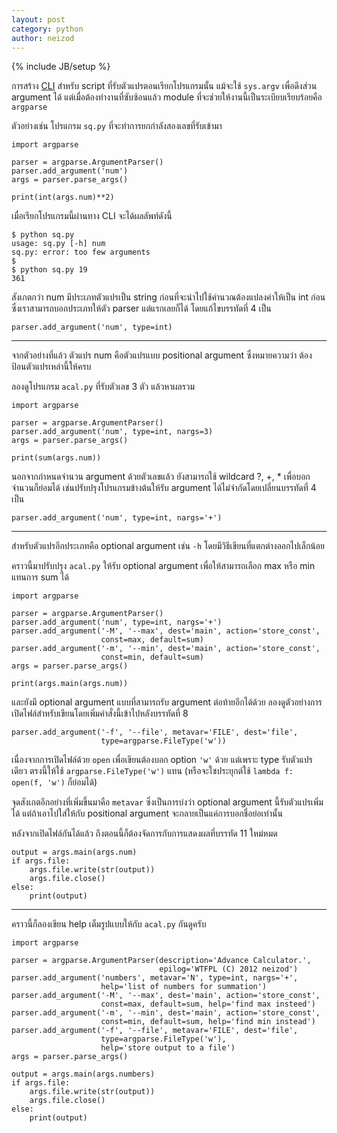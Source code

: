 ```yaml
---
layout: post
category: python
author: neizod
---
```

{% include JB/setup %}

การสร้าง [CLI](http://en.wikipedia.org/wiki/Command-line_interface) สำหรับ script ที่รับตัวแปรตอนเรียกโปรแกรมนั้น แม้จะใช้ `sys.argv` เพื่อดึงส่วน argument ได้ แต่เมื่อต้องทำงานที่ซับซ้อนแล้ว module ที่จะช่วยให้งานนี้เป็นระเบียบเรียบร้อยคือ `argparse`

ตัวอย่างเช่น โปรแกรม `sq.py` ที่จะทำการยกกำลังสองเลขที่รับเข้ามา

    import argparse

    parser = argparse.ArgumentParser()
    parser.add_argument('num')
    args = parser.parse_args()

    print(int(args.num)**2)

เมื่อเรียกโปรแกรมนี้ผ่านทาง CLI จะได้ผลลัพท์ดังนี้

    $ python sq.py
    usage: sq.py [-h] num
    sq.py: error: too few arguments
    $
    $ python sq.py 19
    361

สังเกตกว่า num มีประเภทตัวแปรเป็น string ก่อนที่จะนำไปใช้คำนวณต้องแปลงค่าให้เป็น int ก่อน ซึ่งเราสามารถบอกประเภทให้ตัว parser แต่แรกเลยก็ได้ โดยแก้ไขบรรทัดที่ 4 เป็น

    parser.add_argument('num', type=int)

---

จากตัวอย่างที่แล้ว ตัวแปร num คือตัวแปรแบบ positional argument ซึ่งหมายความว่า ต้องป้อนตัวแปรเหล่านี้ให้ครบ

ลองดูโปรแกรม `acal.py` ที่รับตัวเลข 3 ตัว แล้วหาผลรวม

    import argparse

    parser = argparse.ArgumentParser()
    parser.add_argument('num', type=int, nargs=3)
    args = parser.parse_args()

    print(sum(args.num))

นอกจากกำหนดจำนวน argument ด้วยตัวเลขแล้ว ยังสามารถใช้ wildcard ?, +, * เพื่อบอกจำนวนก็ย่อมได้ เช่นปรับปรุงโปรแกรมข้างต้นให้รับ argument ได้ไม่จำกัดโดยเปลี่ยนบรรทัดที่ 4 เป็น

    parser.add_argument('num', type=int, nargs='+')

---

สำหรับตัวแปรอีกประเภทคือ optional argument เช่น `-h` โดยมีวิธีเขียนที่แตกต่างออกไปเล็กน้อย

คราวนี้มาปรับปรุง `acal.py` ให้รับ optional argument เพื่อให้สามารถเลือก max หรือ min แทนการ sum ได้

    import argparse

    parser = argparse.ArgumentParser()
    parser.add_argument('num', type=int, nargs='+')
    parser.add_argument('-M', '--max', dest='main', action='store_const',
                        const=max, default=sum)
    parser.add_argument('-m', '--min', dest='main', action='store_const',
                        const=min, default=sum)
    args = parser.parse_args()

    print(args.main(args.num))

และยังมี optional argument แบบที่สามารถรับ argument ต่อท้ายอีกได้ด้วย ลองดูตัวอย่างการเปิดไฟล์สำหรับเขียนโดยเพิ่มคำสั่งนี้เข้าไปหลังบรรทัดที่ 8

    parser.add_argument('-f', '--file', metavar='FILE', dest='file',
                        type=argparse.FileType('w'))

เนื่องจากการเปิดไฟล์ด้วย `open` เพื่อเขียนต้องบอก option `'w'` ด้วย แต่เพราะ type รับตัวแปรเดียว ตรงนี้ให้ใช้ `argparse.FileType('w')` แทน (หรือจะใชประยุกต์ใช้ `lambda f: open(f, 'w')` ก็ย่อมได้)

จุดสังเกตอีกอย่างที่เพิ่มขึ้นมาคือ `metavar` ซึ่งเป็นการบ่งว่า optional argument นี้รับตัวแปรเพิ่มได้ แต่ถ้าเอาไปใส่ให้กับ positional argument จะกลายเป็นแค่การบอกชื่อย่อเท่านั้น

หลังจากเปิดไฟล์กันได้แล้ว ถึงตอนนี้ก็ต้องจัดการกับการแสดงผลที่บรรทัด 11 ใหม่หมด

    output = args.main(args.num)
    if args.file:
        args.file.write(str(output))
        args.file.close()
    else:
        print(output)

---

คราวนี้ก็ลองเขียน help เต็มรูปแบบให้กับ `acal.py` กันดูครับ

    import argparse

    parser = argparse.ArgumentParser(description='Advance Calculator.',
                                     epilog='WTFPL (C) 2012 neizod')
    parser.add_argument('numbers', metavar='N', type=int, nargs='+',
                        help='list of numbers for summation')
    parser.add_argument('-M', '--max', dest='main', action='store_const',
                        const=max, default=sum, help='find max insteed')
    parser.add_argument('-m', '--min', dest='main', action='store_const',
                        const=min, default=sum, help='find min instead')
    parser.add_argument('-f', '--file', metavar='FILE', dest='file',
                        type=argparse.FileType('w'),
                        help='store output to a file')
    args = parser.parse_args()

    output = args.main(args.numbers)
    if args.file:
        args.file.write(str(output))
        args.file.close()
    else:
        print(output)
